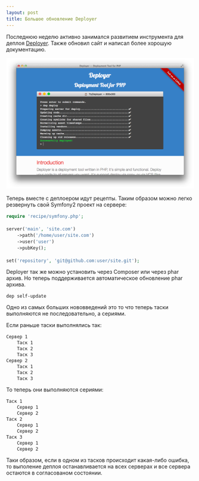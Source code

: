 ```yaml
---
layout: post
title: Большое обновление Deployer
---
```


Последнюю неделю активно занимался развитием инструмента для деплоя [Deployer](http://deployer.in).
Также обновил сайт и написал более хорошую документацию.

![Deployer](/assets/new-deployer/deployer.png)

<!--more-->

Теперь вместе с деплоером идут рецепты. Таким образом можно легко резвернуть свой Symfony2 проект на сервере:


~~~ php
require 'recipe/symfony.php';

server('main', 'site.com')
    ->path('/home/user/site.com')
    ->user('user')
    ->pubKey();

set('repository', 'git@github.com:user/site.git');
~~~

Deployer так же можно установить через Composer или через phar архив.
Но теперь поддерживается автоматическое обновление phar архива.

~~~
dep self-update
~~~

Одно из самых больших нововведений это то что теперь таски выполняются не последовательно, а сериями.

Если раньше таски выполнялись так:

~~~
Сервер 1
    Таск 1
    Таск 2
    Таск 3
Сервер 2
    Таск 1
    Таск 2
    Таск 3
~~~

То теперь они выполняются сериями:

~~~
Таск 1
    Сервер 1
    Сервер 2
Таск 2
    Сервер 1
    Сервер 2
Таск 3
    Сервер 1
    Сервер 2
~~~

Таки образом, если в одном из тасков происходит какая-либо ошибка, то выполение деплоя останавливается на всех серверах
и все сервера остаются в согласованом состоянии.

